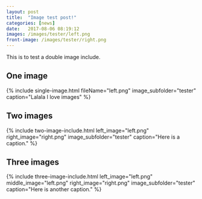 ```yaml
---
layout: post
title:  "Image test post!"
categories: [news]
date:   2017-08-06 08:19:12
images: /images/tester/left.png
front-image: /images/tester/right.png
---
```

This is to test a double image include. 

## One image

{% include single-image.html fileName="left.png" image_subfolder="tester" caption="Lalala I love images" %}

## Two images

{% include two-image-include.html left_image="left.png" right_image="right.png" image_subfolder="tester" caption="Here is a caption." %} 

## Three images

{% include three-image-include.html left_image="left.png" middle_image="left.png" right_image="right.png" image_subfolder="tester" caption="Here is another caption." %} 